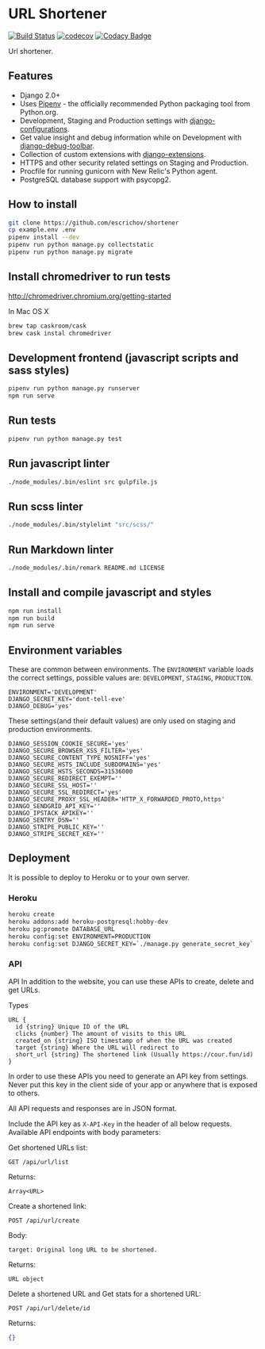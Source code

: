 # URL Shortener
[![Build Status](https://travis-ci.org/escrichov/shortener.svg?branch=master)](https://travis-ci.org/escrichov/shortener)
[![codecov](https://codecov.io/gh/escrichov/shortener/branch/master/graph/badge.svg)](https://codecov.io/gh/escrichov/shortener)
[![Codacy Badge](https://api.codacy.com/project/badge/Grade/4172b033b6ec441983df62d40d3e7499)](https://www.codacy.com/app/escrichov/shortener?utm_source=github.com&amp;utm_medium=referral&amp;utm_content=escrichov/shortener&amp;utm_campaign=Badge_Grade)

Url shortener.

## Features

  - Django 2.0+
  - Uses [Pipenv](https://github.com/kennethreitz/pipenv) - the officially recommended Python packaging tool from Python.org.
  - Development, Staging and Production settings with [django-configurations](https://django-configurations.readthedocs.org).
  - Get value insight and debug information while on Development with [django-debug-toolbar](https://django-debug-toolbar.readthedocs.org).
  - Collection of custom extensions with [django-extensions](http://django-extensions.readthedocs.org).
  - HTTPS and other security related settings on Staging and Production.
  - Procfile for running gunicorn with New Relic's Python agent.
  - PostgreSQL database support with psycopg2.

## How to install

```bash
git clone https://github.com/escrichov/shortener
cp example.env .env
pipenv install --dev
pipenv run python manage.py collectstatic
pipenv run python manage.py migrate
```

## Install chromedriver to run tests

http://chromedriver.chromium.org/getting-started

In Mac OS X

```bash
brew tap caskroom/cask
brew cask instal chromedriver
```

## Development frontend (javascript scripts and sass styles)
```bash
pipenv run python manage.py runserver
npm run serve
```

## Run tests

```bash
pipenv run python manage.py test
```

## Run javascript linter

```bash
./node_modules/.bin/eslint src gulpfile.js
```

## Run scss linter

```bash
./node_modules/.bin/stylelint "src/scss/"
```

## Run Markdown linter

```bash
./node_modules/.bin/remark README.md LICENSE
```

## Install and compile javascript and styles

```bash
npm run install
npm run build
npm run serve
```

## Environment variables

These are common between environments. The `ENVIRONMENT` variable loads the correct settings, possible values are: `DEVELOPMENT`, `STAGING`, `PRODUCTION`.

```
ENVIRONMENT='DEVELOPMENT'
DJANGO_SECRET_KEY='dont-tell-eve'
DJANGO_DEBUG='yes'
```

These settings(and their default values) are only used on staging and production environments.

```
DJANGO_SESSION_COOKIE_SECURE='yes'
DJANGO_SECURE_BROWSER_XSS_FILTER='yes'
DJANGO_SECURE_CONTENT_TYPE_NOSNIFF='yes'
DJANGO_SECURE_HSTS_INCLUDE_SUBDOMAINS='yes'
DJANGO_SECURE_HSTS_SECONDS=31536000
DJANGO_SECURE_REDIRECT_EXEMPT=''
DJANGO_SECURE_SSL_HOST=''
DJANGO_SECURE_SSL_REDIRECT='yes'
DJANGO_SECURE_PROXY_SSL_HEADER='HTTP_X_FORWARDED_PROTO,https'
DJANGO_SENDGRID_API_KEY=''
DJANGO_IPSTACK_APIKEY=''
DJANGO_SENTRY_DSN=''
DJANGO_STRIPE_PUBLIC_KEY=''
DJANGO_STRIPE_SECRET_KEY=''
```

## Deployment

It is possible to deploy to Heroku or to your own server.

### Heroku

```bash
heroku create
heroku addons:add heroku-postgresql:hobby-dev
heroku pg:promote DATABASE_URL
heroku config:set ENVIRONMENT=PRODUCTION
heroku config:set DJANGO_SECRET_KEY=`./manage.py generate_secret_key`
```

### API

API
In addition to the website, you can use these APIs to create, delete and get URLs.

Types
```
URL {
  id {string} Unique ID of the URL
  clicks {number} The amount of visits to this URL
  created_on {string} ISO timestamp of when the URL was created
  target {string} Where the URL will redirect to
  short_url {string} The shortened link (Usually https://cour.fun/id)
}
```
In order to use these APIs you need to generate an API key from settings. Never put this key in the client side of your app or anywhere that is exposed to others.

All API requests and responses are in JSON format.

Include the API key as ```X-API-Key``` in the header of all below requests. Available API endpoints with body parameters:

Get shortened URLs list:
```
GET /api/url/list
```
Returns:
```
Array<URL>
```
Create a shortened link:
```
POST /api/url/create
```
Body:
```
target: Original long URL to be shortened.
```
Returns:
```
URL object
```
Delete a shortened URL and Get stats for a shortened URL:
```
POST /api/url/delete/id
```
Returns:
```json
{}
```
